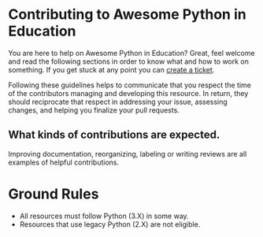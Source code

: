 # Contributing to Awesome Python in Education

You are here to help on Awesome Python in Education? Great, feel welcome and read the following sections in order to know what and how to work on something. If you get stuck at any point you can [create a ticket](https://github.com/quobit/awesome-python-in-education/issues/new).

Following these guidelines helps to communicate that you respect the time of the contributors managing and developing this resource. In return, they should reciprocate that respect in addressing your issue, assessing changes, and helping you finalize your pull requests.

## What kinds of contributions are expected.

Improving documentation, reorganizing, labeling or writing reviews are all examples of helpful contributions.

# Ground Rules

* All resources must follow Python (3.X) in some way.
* Resources that use legacy Python (2.X) are not eligible.
